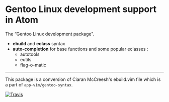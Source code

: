 Gentoo Linux development support in Atom
========================================

The “Gentoo Linux development package”.

- **ebuild** and **eclass** syntax
- **auto-completion** for base functions and some popular eclasses :
  - autotools
  - eutils
  - flag-o-matic

---
This package is a conversion of Ciaran McCreesh's ebuild.vim file
which is a part of ```app-vim/gentoo-syntax```.

[![Travis](https://img.shields.io/travis/aegypius/language-gentoo.svg?style=flat-square)]()

